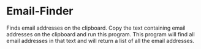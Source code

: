 # Email-Finder
Finds email addresses on the clipboard.
Copy the text containing email addresses on the clipboard and run this program.
This program will find all email addresses in that text and will return a list of all the email addresses.
